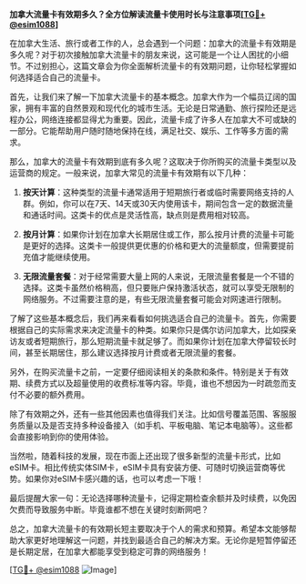 **加拿大流量卡有效期多久？全方位解读流量卡使用时长与注意事项[[TG💪+ @esim1088](https://t.me/s/esim1088)]**

在加拿大生活、旅行或者工作的人，总会遇到一个问题：加拿大的流量卡有效期是多久呢？对于初次接触加拿大流量卡的朋友来说，这可能是一个让人困扰的小细节。不过别担心，这篇文章会为你全面解析流量卡的有效期问题，让你轻松掌握如何选择适合自己的流量卡。

首先，让我们来了解一下加拿大流量卡的基本概念。加拿大作为一个幅员辽阔的国家，拥有丰富的自然景观和现代化的城市生活。无论是日常通勤、旅行探险还是远程办公，网络连接都显得尤为重要。因此，流量卡成了许多人在加拿大不可或缺的一部分。它能帮助用户随时随地保持在线，满足社交、娱乐、工作等多方面的需求。

那么，加拿大的流量卡有效期到底有多久呢？这取决于你所购买的流量卡类型以及运营商的规定。一般来说，加拿大常见的流量卡有效期有以下几种：

1. **按天计算**：这种类型的流量卡通常适用于短期旅行者或临时需要网络支持的人群。例如，你可以在7天、14天或30天内使用该卡，期间包含一定的数据流量和通话时间。这类卡的优点是灵活性高，缺点则是费用相对较高。

2. **按月计算**：如果你计划在加拿大长期居住或工作，那么按月计费的流量卡可能是更好的选择。这类卡一般提供更优惠的价格和更大的流量额度，但需要提前充值才能继续使用。

3. **无限流量套餐**：对于经常需要大量上网的人来说，无限流量套餐是一个不错的选择。这类卡虽然价格稍高，但只要账户保持激活状态，就可以享受无限制的网络服务。不过需要注意的是，有些无限流量套餐可能会对网速进行限制。

了解了这些基本概念后，我们再来看看如何挑选适合自己的流量卡。首先，你需要根据自己的实际需求来决定流量卡的种类。如果你只是偶尔访问加拿大，比如探亲访友或者短期旅行，那么短期流量卡就足够了。而如果你计划在加拿大停留较长时间，甚至长期居住，那么建议选择按月计费或者无限流量的套餐。

另外，在购买流量卡之前，一定要仔细阅读相关的条款和条件。特别是关于有效期、续费方式以及超量使用的收费标准等内容。毕竟，谁也不想因为一时疏忽而支付不必要的额外费用。

除了有效期之外，还有一些其他因素也值得我们关注。比如信号覆盖范围、客服服务质量以及是否支持多种设备接入（如手机、平板电脑、笔记本电脑等）。这些都会直接影响到你的使用体验。

当然啦，随着科技的发展，现在市面上还出现了很多新型的流量卡形式，比如eSIM卡。相比传统实体SIM卡，eSIM卡具有安装方便、可随时切换运营商等优势。如果你对eSIM卡感兴趣的话，也可以考虑一下哦！

最后提醒大家一句：无论选择哪种流量卡，记得定期检查余额并及时续费，以免因欠费而导致服务中断。毕竟谁都不想在关键时刻断网吧？

总之，加拿大流量卡的有效期长短主要取决于个人的需求和预算。希望本文能够帮助大家更好地理解这一问题，并找到最适合自己的解决方案。无论你是短暂停留还是长期定居，在加拿大都能享受到稳定可靠的网络服务！

[[TG💪+ @esim1088](https://t.me/s/esim1088) ![Image](https://i.postimg.cc/4NQfJmqS/Snipaste-2025-05-13-00-14-12.png)]